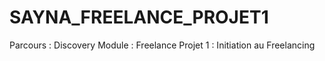 # SAYNA_FREELANCE_PROJET1
Parcours : Discovery
Module : Freelance
Projet 1 : Initiation au Freelancing

